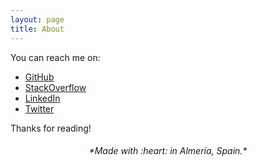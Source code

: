 ```yaml
---
layout: page
title: About
---
```


You can reach me on:

- [GitHub](https://github.com/klashxx)
- [StackOverflow](http://stackoverflow.com/users/1200821/klashxx?tab=profile)
- [LinkedIn](https://linkedin.com/in/juandiegogodoy)
- [Twitter](http://twitter.com/klashxx)

Thanks for reading!

<center><h6 align="center">
*Made with :heart: in Almería, Spain.*
</h6></center>
